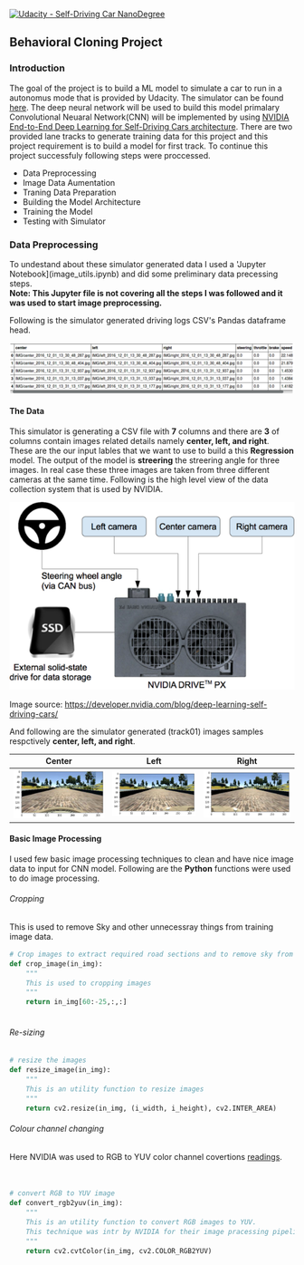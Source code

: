 [![Udacity - Self-Driving Car NanoDegree](https://s3.amazonaws.com/udacity-sdc/github/shield-carnd.svg)](http://www.udacity.com/drive)

Behavioral Cloning Project
---

### Introduction
The goal of the project is to build a ML model to simulate a car to run in a autonomus mode that is provided by Udacity. The simulator can be found [here](https://github.com/udacity/self-driving-car-sim). The deep neural network will be used to build this model primalary Convolutional Neuaral Network(CNN) will be implemented by using [NVIDIA End-to-End Deep Learning for Self-Driving Cars architecture](https://developer.nvidia.com/blog/deep-learning-self-driving-cars/). There are two provided lane tracks to generate training data for this project and this project requirement is to build a model for first track. To continue this project successfuly following steps were proccessed.

* Data Preprocessing
* Image Data Aumentation
* Traning Data Preparation
* Building the Model Architecture
* Training the Model
* Testing with Simulator

### Data Preprocessing
To undestand about these simulator generated data I used a 'Jupyter Notebook](image_utils.ipynb) and did some preliminary data precessing steps.  
**Note: This Jupyter file is not covering all the steps I was followed and it was used to start image preprocessing.**

Following is the simulator generated driving logs CSV's Pandas dataframe head.

![](resources/data-look-a-like.png)

#### The Data
This simulator is generating a CSV file with **7** columns and there are **3** of columns contain images related details namely **center, left, and right**. These are the our input lables that we want to use to build a this **Regression** model. The output of the model is **streering** the streering angle for three images. In real case these three images are taken from three different cameras at the same time.  Following is the high level view of the data collection system that is used by NVIDIA.

![](resources/data-collection-system-624x411.png)

Image source: https://developer.nvidia.com/blog/deep-learning-self-driving-cars/

And following are the simulator generated (track01) images samples respctively **center, left, and right**.

Center | Left | Right|
-------|------|------|
![](resources/center.png)| ![](resources/left.png) |![](resources/right.png)|  

#### Basic Image Processing
I used few basic image processing techniques to clean and have nice image data to input for CNN model. Following are the **Python** functions were used to do image processing.

###### Cropping
This is used to remove Sky and other unnecessray things from training image data.

```python
# Crop images to extract required road sections and to remove sky from the road
def crop_image(in_img):
    """
    This is used to cropping images 
    """
    return in_img[60:-25,:,:]
    
```    

###### Re-sizing

```python
# resize the images
def resize_image(in_img):
    """
    This is an utility function to resize images
    """
    return cv2.resize(in_img, (i_width, i_height), cv2.INTER_AREA)

```

###### Colour channel changing
Here NVIDIA was used to RGB to YUV color channel covertions [readings](https://en.wikipedia.org/wiki/YUV).

```python


# convert RGB to YUV image
def convert_rgb2yuv(in_img):
    """
    This is an utility function to convert RGB images to YUV.
    This technique was intr by NVIDIA for their image pracessing pipeline
    """
    return cv2.cvtColor(in_img, cv2.COLOR_RGB2YUV)
```
